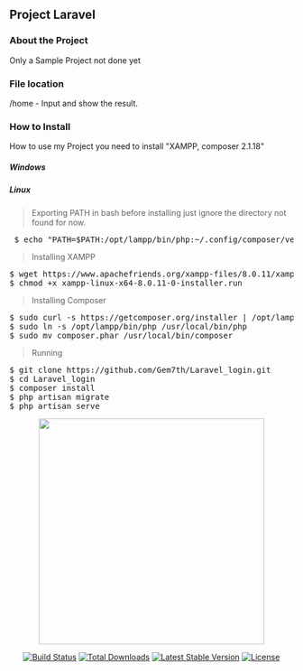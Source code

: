 ## Project Laravel 

### About the Project

Only a Sample Project not done yet

### File location
/home - Input and show the result.

### How to Install

How to use my Project you need to install "XAMPP, composer 2.1.18"

##### Windows

##### Linux

> Exporting PATH in bash before installing just ignore the directory not found for now. 

<pre> $ echo "PATH=$PATH:/opt/lampp/bin/php:~/.config/composer/vendor/bin" >> .bashrc </pre>

> Installing XAMPP
<pre>
$ wget https://www.apachefriends.org/xampp-files/8.0.11/xampp-linux-x64-8.0.11-0-installer.run
$ chmod +x xampp-linux-x64-8.0.11-0-installer.run
</pre>

> Installing Composer
<pre>
$ sudo curl -s https://getcomposer.org/installer | /opt/lampp/bin/php
$ sudo ln -s /opt/lampp/bin/php /usr/local/bin/php
$ sudo mv composer.phar /usr/local/bin/composer
</pre>

> Running

<pre>
$ git clone https://github.com/Gem7th/Laravel_login.git
$ cd Laravel_login
$ composer install
$ php artisan migrate
$ php artisan serve
</pre>

<p align="center"><a href="https://laravel.com" target="_blank"><img src="https://raw.githubusercontent.com/laravel/art/master/logo-lockup/5%20SVG/2%20CMYK/1%20Full%20Color/laravel-logolockup-cmyk-red.svg" width="400"></a></p>

<p align="center">
<a href="https://travis-ci.org/laravel/framework"><img src="https://travis-ci.org/laravel/framework.svg" alt="Build Status"></a>
<a href="https://packagist.org/packages/laravel/framework"><img src="https://img.shields.io/packagist/dt/laravel/framework" alt="Total Downloads"></a>
<a href="https://packagist.org/packages/laravel/framework"><img src="https://img.shields.io/packagist/v/laravel/framework" alt="Latest Stable Version"></a>
<a href="https://packagist.org/packages/laravel/framework"><img src="https://img.shields.io/packagist/l/laravel/framework" alt="License"></a>
</p>


